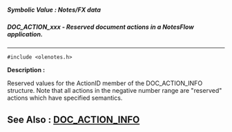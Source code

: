 ##### Symbolic Value : Notes/FX data
##### DOC_ACTION_xxx - Reserved document actions in a NotesFlow application.
---
```
#include <olenotes.h>
```
**Description :**

Reserved values for the ActionID member of the DOC_ACTION_INFO structure.  Note 
that all actions in the negative number range are "reserved" actions which have 
specified semantics.

**See Also :**
[DOC_ACTION_INFO](/reference/Data/DOC_ACTION_INFO)
---
